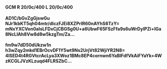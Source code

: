 #### GCM R 20/0c/400 L 20/0c/400
**AD1C/bGvZgGjswGu**<br/>**NJr1kbKT5qh04mtr/dIczFJEi8XZPrIR60nAYhS6TzY=**<br/>**mNxYXCVon0aIsLFDxCjCBGSg0U+a6UbwF65FSzFfa9s6uWrDylPZi+IGa8NcLIAh8Vw8d8w5kzgTm/Za...**<br/><br/>
**fm9w7dD50dUkzw1n**<br/>**h3wZqy2mkd1EBrOcvDF1Y5wt9Ns2UrjVt82WjiYR2N8=**<br/>**4lSED4t4RGVtcrAcLya3XWoz1BMc8EP4cornwn6YaBlFdfVkAiFYaYk+4WzKCGLJVzKLzuqd4FLRSZbC...**